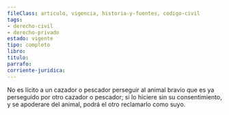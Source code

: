 ```yaml
---
fileClass: articulo, vigencia, historia-y-fuentes, codigo-civil
tags:
- derecho-civil
- derecho-privado
estado: vigente
tipo: completo
libro:
titulo:
parrafo:
corriente-juridica:
---
```

No es lícito a un cazador o pescador perseguir al animal bravío que es ya perseguido por otro cazador o pescador; si lo hiciere sin su consentimiento, y se apoderare del animal, podrá el otro reclamarlo como suyo.